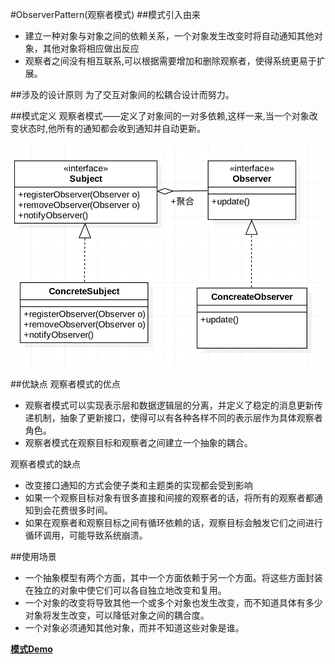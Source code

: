 #ObserverPattern(观察者模式)
##模式引入由来
-  建立一种对象与对象之间的依赖关系，一个对象发生改变时将自动通知其他对象，其他对象将相应做出反应
-  观察者之间没有相互联系,可以根据需要增加和删除观察者，使得系统更易于扩展。

##涉及的设计原则
为了交互对象间的松耦合设计而努力。

##模式定义
观察者模式——定义了对象间的一对多依赖,这样一来,当一个对象改变状态时,他所有的通知都会收到通知并自动更新。

![image](https://github.com/SilenceDut/DesignPatterns/blob/master/pictures/ObserverUML/observer_uml.png)

##优缺点
观察者模式的优点

- 观察者模式可以实现表示层和数据逻辑层的分离，并定义了稳定的消息更新传递机制，抽象了更新接口，使得可以有各种各样不同的表示层作为具体观察者角色。
- 观察者模式在观察目标和观察者之间建立一个抽象的耦合。

观察者模式的缺点

- 改变接口通知的方式会使子类和主题类的实现都会受到影响
- 如果一个观察目标对象有很多直接和间接的观察者的话，将所有的观察者都通知到会花费很多时间。
- 如果在观察者和观察目标之间有循环依赖的话，观察目标会触发它们之间进行循环调用，可能导致系统崩溃。

##使用场景
- 一个抽象模型有两个方面，其中一个方面依赖于另一个方面。将这些方面封装在独立的对象中使它们可以各自独立地改变和复用。
- 一个对象的改变将导致其他一个或多个对象也发生改变，而不知道具体有多少对象将发生改变，可以降低对象之间的耦合度。
- 一个对象必须通知其他对象，而并不知道这些对象是谁。

[**模式Demo**](https://github.com/SilenceDut/DesignPatterns/blob/master/src/com/silencedut/behavioral_patterns/ObserverPattern)
